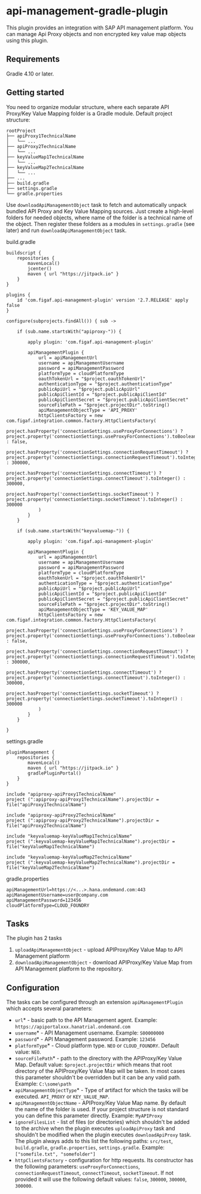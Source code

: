 # api-management-gradle-plugin
This plugin provides an integration with SAP API management platform. You can manage Api Proxy objects and non encrypted key value map objects using this plugin.

## Requirements

Gradle 4.10 or later.

## Getting started

You need to organize modular structure, where each separate API Proxy/Key Value Mapping folder is a Gradle module.
Default project structure:
```
rootProject
├── apiProxy1TechnicalName
│   └── ...
├── apiProxy2TechnicalName
│   └── ...
├── keyValueMap1TechnicalName
│   └── ...
├── keyValueMap2TechnicalName
│   └── ...       
├── ...
├── build.gradle
├── settings.gradle
└── gradle.properties
```
Use `downloadApiManagementObject` task to fetch and automatically unpack bundled API Proxy and Key Value Mapping sources. Just create a high-level folders for needed objects, where name of the folder is a technical name of the object. Then register these folders as a modules in `settings.gradle` (see later) and run `downloadApiManagementObject` task.

build.gradle
```
buildscript {
    repositories {
        mavenLocal()
        jcenter()
        maven { url "https://jitpack.io" }
    }
}

plugins {
    id 'com.figaf.api-management-plugin' version '2.7.RELEASE' apply false
}

configure(subprojects.findAll()) { sub ->

    if (sub.name.startsWith("apiproxy-")) {

        apply plugin: 'com.figaf.api-management-plugin'

        apiManagementPlugin {
            url = apiManagementUrl
            username = apiManagementUsername
            password = apiManagementPassword
            platformType = cloudPlatformType
            oauthTokenUrl = "$project.oauthTokenUrl"
            authenticationType = "$project.authenticationType"
            publicApiUrl = "$project.publicApiUrl"
            publicApiClientId = "$project.publicApiClientId"
            publicApiClientSecret = "$project.publicApiClientSecret"
            sourceFilePath = "$project.projectDir".toString()
            apiManagementObjectType = 'API_PROXY'
            httpClientsFactory = new com.figaf.integration.common.factory.HttpClientsFactory(
                project.hasProperty('connectionSettings.useProxyForConnections') ? project.property('connectionSettings.useProxyForConnections').toBoolean() : false,
                project.hasProperty('connectionSettings.connectionRequestTimeout') ? project.property('connectionSettings.connectionRequestTimeout').toInteger() : 300000,
                project.hasProperty('connectionSettings.connectTimeout') ? project.property('connectionSettings.connectTimeout').toInteger() : 300000,
                project.hasProperty('connectionSettings.socketTimeout') ? project.property('connectionSettings.socketTimeout').toInteger() : 300000
            )
        }
    }

    if (sub.name.startsWith("keyvaluemap-")) {

        apply plugin: 'com.figaf.api-management-plugin'

        apiManagementPlugin {
            url = apiManagementUrl
            username = apiManagementUsername
            password = apiManagementPassword
            platformType = cloudPlatformType
            oauthTokenUrl = "$project.oauthTokenUrl"
            authenticationType = "$project.authenticationType"
            publicApiUrl = "$project.publicApiUrl"
            publicApiClientId = "$project.publicApiClientId"
            publicApiClientSecret = "$project.publicApiClientSecret"
            sourceFilePath = "$project.projectDir".toString()
            apiManagementObjectType = 'KEY_VALUE_MAP'
            httpClientsFactory = new com.figaf.integration.common.factory.HttpClientsFactory(
                project.hasProperty('connectionSettings.useProxyForConnections') ? project.property('connectionSettings.useProxyForConnections').toBoolean() : false,
                project.hasProperty('connectionSettings.connectionRequestTimeout') ? project.property('connectionSettings.connectionRequestTimeout').toInteger() : 300000,
                project.hasProperty('connectionSettings.connectTimeout') ? project.property('connectionSettings.connectTimeout').toInteger() : 300000,
                project.hasProperty('connectionSettings.socketTimeout') ? project.property('connectionSettings.socketTimeout').toInteger() : 300000
            )
        }
    }

}
```

settings.gradle
```
pluginManagement {
    repositories {
        mavenLocal()
        maven { url "https://jitpack.io" }
        gradlePluginPortal()
    }
}

include "apiproxy-apiProxy1TechnicalName"
project (":apiproxy-apiProxy1TechnicalName").projectDir = file("apiProxy1TechnicalName")

include "apiproxy-apiProxy2TechnicalName"
project (":apiproxy-apiProxy2TechnicalName").projectDir = file("apiProxy2TechnicalName")

include "keyvaluemap-keyValueMap1TechnicalName"
project (":keyvaluemap-keyValueMap1TechnicalName").projectDir = file("keyValueMap1TechnicalName")

include "keyvaluemap-keyValueMap2TechnicalName"
project (":keyvaluemap-keyValueMap2TechnicalName").projectDir = file("keyValueMap2TechnicalName")
```

gradle.properties
```
apiManagementUrl=https://<...>.hana.ondemand.com:443
apiManagementUsername=user@company.com
apiManagementPassword=123456
cloudPlatformType=CLOUD_FOUNDRY
```

## Tasks
The plugin has 2 tasks
1. `uploadApiManagementObject` - upload APIProxy/Key Value Map to API Management platform
2. `downloadApiManagementObject` - download APIProxy/Key Value Map from API Management platform to the repository.

## Configuration
The tasks can be configured through an extension `apiManagementPlugin` which accepts several parameters:
* `url`* - basic path to the API Management agent. Example: `https://apiportalxxx.hanatrial.ondemand.com`
* `username`* - API Management username. Example: `S00000000`
* `password`* - API Management password. Example: `123456`
* `platformType`* - Cloud platform type. `NEO` or `CLOUD_FOUNDRY`. Default value: `NEO`.
* `sourceFilePath`* - path to the directory with the APIProxy/Key Value Map. Default value: `$project.projectDir` which means
that root directory of the APIProxy/Key Value Map will be taken. In most cases this parameter shouldn't be overridden but it can be any valid path.
Example: `C:\some\path`
* `apiManagementObjectType`* - Type of artifact for which the tasks will be executed. `API_PROXY` or `KEY_VALUE_MAP`.
* `apiManagementObjectName` - APIProxy/Key Value Map name. By default the name of the folder is used. If your project structure is not standard
you can define this parameter directly. Example: `MyAPIProxy`
* `ignoreFilesList` - list of files (or directories) which shouldn't be added to the archive when the plugin executes `uploadApiProxy` task and shouldn't be modified when the plugin executes `downloadApiProxy` task.
The plugin always adds to this list the following paths: `src/test`, `build.gradle`, `gradle.properties`, `settings.gradle`. Example: `["somefile.txt", "somefolder"]`
* `httpClientsFactory` - configuration for http requests. Its constructor has the following parameters: `useProxyForConnections`, `connectionRequestTimeout`, `connectTimeout`, `socketTimeout`.
If not provided it will use the following default values: `false`, `300000`, `300000`, `300000`.
